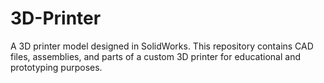# 3D-Printer
A 3D printer model designed in SolidWorks.   This repository contains CAD files, assemblies, and parts of a custom 3D printer for educational and prototyping purposes.
